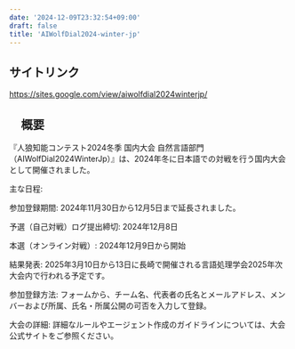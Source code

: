 ```yaml
---
date: '2024-12-09T23:32:54+09:00'
draft: false
title: 'AIWolfDial2024-winter-jp'
---
```


## サイトリンク
https://sites.google.com/view/aiwolfdial2024winterjp/


## 　概要 

​『人狼知能コンテスト2024冬季 国内大会 自然言語部門（AIWolfDial2024WinterJp）』は、​2024年冬に日本語での対戦を行う国内大会として開催されました。​

主な日程:

参加登録期間: 2024年11月30日から12月5日まで延長されました。​

予選（自己対戦）ログ提出締切: 2024年12月8日​

本選（オンライン対戦）: 2024年12月9日から開始​

結果発表: 2025年3月10日から13日に長崎で開催される言語処理学会2025年次大会内で行われる予定です。​

参加登録方法: フォームから、チーム名、代表者の氏名とメールアドレス、メンバーおよび所属、氏名・所属公開の可否を入力して登録。​

大会の詳細: 詳細なルールやエージェント作成のガイドラインについては、大会公式サイトをご参照ください。

